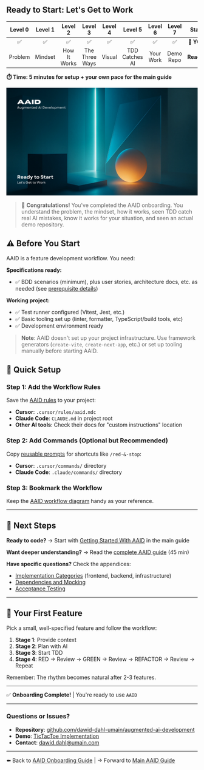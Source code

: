 ## Ready to Start: Let's Get to Work

| Level 0 | Level 1 |   Level 2    |    Level 3     | Level 4 |    Level 5     |  Level 6  |  Level 7  |   Start    |
| :-----: | :-----: | :----------: | :------------: | :-----: | :------------: | :-------: | :-------: | :--------: |
|   ✅    |   ✅    |      ✅      |       ✅       |   ✅    |       ✅       |    ✅     |    ✅     | 📍 **YOU** |
| Problem | Mindset | How It Works | The Three Ways | Visual  | TDD Catches AI | Your Work | Demo Repo | **Ready!** |

**⏱️ Time: 5 minutes for setup + your own pace for the main guide**

![Ready to Start](../../../assets/onboarding/start.webp)

> 🎉 **Congratulations!** You've completed the AAID onboarding. You understand the problem, the mindset, how it works, seen TDD catch real AI mistakes, know it works for your situation, and seen an actual demo repository.

## ⚠️ Before You Start

AAID is a feature development workflow. You need:

**Specifications ready:**

- ✅ BDD scenarios (minimum), plus user stories, architecture docs, etc. as needed (see [prerequisite details](../../aidd-workflow.md#prerequisite))

**Working project:**

- ✅ Test runner configured (Vitest, Jest, etc.)
- ✅ Basic tooling set up (linter, formatter, TypeScript/build tools, etc)
- ✅ Development environment ready

> **Note**: AAID doesn't set up your project infrastructure. Use framework generators (`create-vite`, `create-next-app`, etc.) or set up tooling manually before starting AAID.

## 🚀 Quick Setup

### Step 1: Add the Workflow Rules

Save the [AAID rules](../../../appendices/appendix-c/aaid-ai-workflow-rules.md) to your project:

- **Cursor**: `.cursor/rules/aaid.mdc`
- **Claude Code**: `CLAUDE.md` in project root
- **Other AI tools**: Check their docs for "custom instructions" location

### Step 2: Add Commands (Optional but Recommended)

Copy [reusable prompts](../../../appendices/appendix-b/reusable-prompts.md) for shortcuts like `/red-&-stop`:

- **Cursor**: `.cursor/commands/` directory
- **Claude Code**: `.claude/commands/` directory

### Step 3: Bookmark the Workflow

Keep the [AAID workflow diagram](../../../aaid-workflow-diagram.mermaid) handy as your reference.

---

## 📖 Next Steps

**Ready to code?** → Start with [Getting Started With AAID](../../aidd-workflow.md#getting-started-with-aaid) in the main guide

**Want deeper understanding?** → Read the [complete AAID guide](../../aidd-workflow.md) (45 min)

**Have specific questions?** Check the appendices:

- [Implementation Categories](../../../appendices/appendix-d/handling-technical-implementation-details.md) (frontend, backend, infrastructure)
- [Dependencies and Mocking](../../../appendices/appendix-e/dependencies-and-mocking.md)
- [Acceptance Testing](../../../appendices/appendix-a/unit-testing-and-acceptance-testing.md)

---

## 🎯 Your First Feature

Pick a small, well-specified feature and follow the workflow:

1. **Stage 1**: Provide context
2. **Stage 2**: Plan with AI
3. **Stage 3**: Start TDD
4. **Stage 4**: RED → Review → GREEN → Review → REFACTOR → Review → Repeat

Remember: The rhythm becomes natural after 2-3 features.

---

✅ **Onboarding Complete!** | You're ready to use `AAID`

---

### Questions or Issues?

- **Repository**: [github.com/dawid-dahl-umain/augmented-ai-development](https://github.com/dawid-dahl-umain/augmented-ai-development)
- **Demo**: [TicTacToe Implementation](https://github.com/dawid-dahl-umain/augmented-ai-development-demo)
- **Contact**: dawid.dahl@umain.com

---

⬅️ Back to [AAID Onboarding Guide](../guide.md) | → Forward to [Main AAID Guide](../../aidd-workflow.md)
